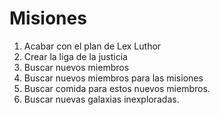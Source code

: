 # Misiones

1. Acabar con el plan de Lex Luthor
2. Crear la liga de la justicia
3. Buscar nuevos miembros
4. Buscar nuevos miembros para las misiones
5. Buscar comida para estos nuevos miembros.
6. Buscar nuevas galaxias inexploradas.
